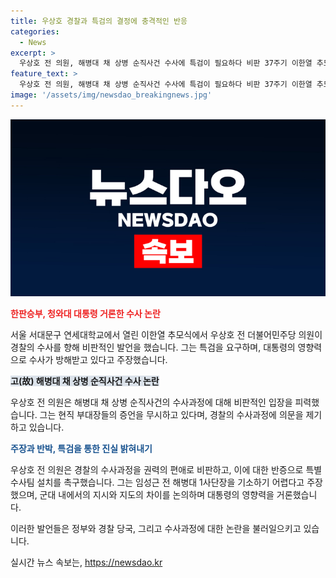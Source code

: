 ```yaml
---
title: 우상호 경찰과 특검의 결정에 충격적인 반응
categories:
  - News
excerpt: >
  우상호 전 의원, 해병대 채 상병 순직사건 수사에 특검이 필요하다 비판 37주기 이한열 추모식에서 인사말을 한 우상호 이한열기념사업회 이사장이 지난달 5일 서울 연세대학교에서 해병대 채 상병 순직사건 수사를 비판했다. 경찰의 임성근 전 해병대 1사단장 무혐의 처분에 대해 특검을 요구하며, 권력의 눈치를 본 것으로 지적했다. 우 의원은 지시와 지도의 차이를 비판하며 군 생활을 예로 들어 특검의 필요성을 주장했다.
feature_text: >
  우상호 전 의원, 해병대 채 상병 순직사건 수사에 특검이 필요하다 비판 37주기 이한열 추모식에서 인사말을 한 우상호 이한열기념사업회 이사장이 지난달 5일 서울 연세대학교에서 해병대 채 상병 순직사건 수사를 비판했다. 경찰의 임성근 전 해병대 1사단장 무혐의 처분에 대해 특검을 요구하며, 권력의 눈치를 본 것으로 지적했다. 우 의원은 지시와 지도의 차이를 비판하며 군 생활을 예로 들어 특검의 필요성을 주장했다.
image: '/assets/img/newsdao_breakingnews.jpg'
---
```


<p><img src="/assets/img/newsdao_breakingnews.jpg" alt="cryptoinkorea 속보" /></p>

<p><b><span style="color: #ee2323;">한판승부, 청와대 대통령 거론한 수사 논란</span></b></p>

<p>서울 서대문구 연세대학교에서 열린 이한열 추모식에서 우상호 전 더불어민주당 의원이 경찰의 수사를 향해 비판적인 발언을 했습니다. 그는 특검을 요구하며, 대통령의 영향력으로 수사가 방해받고 있다고 주장했습니다. </p>

<p><b><span style="background-color: #21538527;">고(故) 해병대 채 상병 순직사건 수사 논란</span></b></p>

<p>우상호 전 의원은 해병대 채 상병 순직사건의 수사과정에 대해 비판적인 입장을 피력했습니다. 그는 현직 부대장들의 증언을 무시하고 있다며, 경찰의 수사과정에 의문을 제기하고 있습니다.</p>

<p><b><span style="color: #1a5490;">주장과 반박, 특검을 통한 진실 밝혀내기</span></b></p>

<p>우상호 전 의원은 경찰의 수사과정을 권력의 편애로 비판하고, 이에 대한 반증으로 특별수사팀 설치를 촉구했습니다. 그는 임성근 전 해병대 1사단장을 기소하기 어렵다고 주장했으며, 군대 내에서의 지시와 지도의 차이를 논의하며 대통령의 영향력을 거론했습니다.</p>

<p>이러한 발언들은 정부와 경찰 당국, 그리고 수사과정에 대한 논란을 불러일으키고 있습니다.</p>
실시간 뉴스 속보는, <a href="https://newsdao.kr" rel="dofollow">https://newsdao.kr</a>


